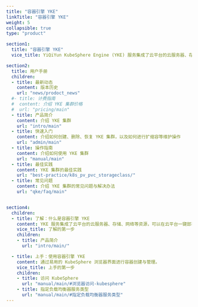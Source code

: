 ```yaml
---
title: "容器引擎 YKE"
linkTitle: "容器引擎 YKE"
weight: 5
collapsible: true
type: "product"

section1:
  title: "容器引擎 YKE"
  vice_title: YiQiYun KubeSphere Engine (YKE) 服务集成了云平台的云服务器、存储、网络等资源，可以在云平台一键部署高可用的 KubeSphere 集群，支持集群自动巡检和修复，支持一键升级到新版本，工单 24 小时随时响应，并由 KubeSphere 核心团队提供专业支持和服务。

section2:
  title: 用户手册
  children:
  - title: 最新动态
    content: 版本历史
    url: "news/prodoct_news"
  #- title: 计费指南
  #  content: 介绍 YKE 集群价格
  #  url: "pricing/main"
  - title: 产品简介
    content: 介绍 YKE 集群
    url: "intro/main"
  - title: 快速入门
    content: 介绍如何创建、删除、恢复 YKE 集群，以及如何进行扩缩容等维护操作
    url: "admin/main"
  - title: 操作指南
    content: 介绍如何使用 YKE 集群
    url: "manual/main"
  - title: 最佳实践
    content: YKE 集群的最佳实践
    url: "best-practice/k8s_pv_pvc_storageclass/"  
  - title: 常见问题
    content: 介绍 YKE 集群的常见问题与解决办法
    url: "qke/faq/main"


section4:
  children:
  - title: 了解：什么是容器引擎 YKE
    content: YKE 服务集成了云平台的云服务器、存储、网络等资源，可以在云平台一键部署高可用的 KubeSphere 集群，具有简单易用、自动运维、一键扩容等特点。
    vice_title: 了解的第一步
    children:
    - title: 产品简介
      url: "intro/main/"

  - title: 上手：使用容器引擎 YKE
    content: 通过易用的 KubeSphere 浏览器界面进行容器创建与管理。
    vice_title: 上手的第一步
    children:
    - title: 访问 KubeSphere
      url: "manual/main/#浏览器访问-kubesphere"
    - title: 指定负载均衡器服务类型
      url: "manual/main/#指定负载均衡器服务类型"
---
```

